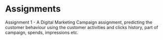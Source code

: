 # Assignments
Assignment 1 - A Digital Marketing Campaign assignment, predicting the customer behaviour using the customer activities and clicks history, part of campaign, spends, impressions etc.
